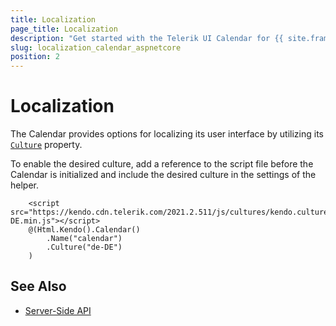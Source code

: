 ```yaml
---
title: Localization
page_title: Localization
description: "Get started with the Telerik UI Calendar for {{ site.framework }} and translate its messages for different culture locales."
slug: localization_calendar_aspnetcore
position: 2
---
```


# Localization

The Calendar provides options for localizing its user interface by utilizing its [`Culture`](/api/Kendo.Mvc.UI.Fluent/CalendarBuilder#culturesystemstring) property.

To enable the desired culture, add a reference to the script file before the Calendar is initialized and include the desired culture in the settings of the helper.

```HtmlHelper
    <script src="https://kendo.cdn.telerik.com/2021.2.511/js/cultures/kendo.culture.de-DE.min.js"></script>
    @(Html.Kendo().Calendar()
        .Name("calendar")
        .Culture("de-DE")
    )
```

## See Also

* [Server-Side API](/api/calendar)
